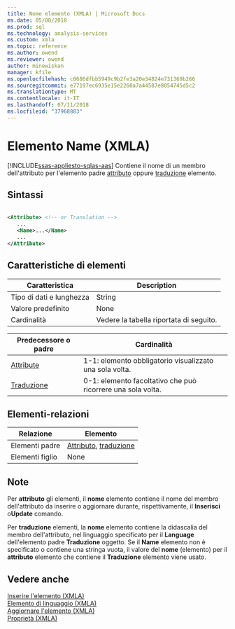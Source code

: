 ```yaml
---
title: Nome elemento (XMLA) | Microsoft Docs
ms.date: 05/08/2018
ms.prod: sql
ms.technology: analysis-services
ms.custom: xmla
ms.topic: reference
ms.author: owend
ms.reviewer: owend
author: minewiskan
manager: kfile
ms.openlocfilehash: c0686dfbb5949c9b2fe3a20e34824e731369b266
ms.sourcegitcommit: e77197ec6935e15e2260a7a44587e8054745d5c2
ms.translationtype: MT
ms.contentlocale: it-IT
ms.lasthandoff: 07/11/2018
ms.locfileid: "37968883"
---
```

# <a name="name-element-xmla"></a>Elemento Name (XMLA)
[!INCLUDE[ssas-appliesto-sqlas-aas](../../../includes/ssas-appliesto-sqlas-aas.md)]
  Contiene il nome di un membro dell'attributo per l'elemento padre [attributo](../../../analysis-services/xmla/xml-elements-properties/attribute-element-xmla.md) oppure [traduzione](../../../analysis-services/xmla/xml-elements-properties/translation-element-xmla.md) elemento.  
  
## <a name="syntax"></a>Sintassi  
  
```xml  
  
<Attribute> <!-- or Translation -->  
   ...  
   <Name>...</Name>  
   ...  
</Attribute>  
```  
  
## <a name="element-characteristics"></a>Caratteristiche di elementi  
  
|Caratteristica|Description|  
|--------------------|-----------------|  
|Tipo di dati e lunghezza|String|  
|Valore predefinito|None|  
|Cardinalità|Vedere la tabella riportata di seguito.|  
  
|Predecessore o padre|Cardinalità|  
|------------------------|-----------------|  
|[Attribute](../../../analysis-services/xmla/xml-elements-properties/attribute-element-xmla.md)|1-1: elemento obbligatorio visualizzato una sola volta.|  
|[Traduzione](../../../analysis-services/xmla/xml-elements-properties/translation-element-xmla.md)|0-1: elemento facoltativo che può ricorrere una sola volta.|  
  
## <a name="element-relationships"></a>Elementi-relazioni  
  
|Relazione|Elemento|  
|------------------|-------------|  
|Elementi padre|[Attributo](../../../analysis-services/xmla/xml-elements-properties/attribute-element-xmla.md), [traduzione](../../../analysis-services/xmla/xml-elements-properties/translation-element-xmla.md)|  
|Elementi figlio|None|  
  
## <a name="remarks"></a>Note  
 Per **attributo** gli elementi, il **nome** elemento contiene il nome del membro dell'attributo da inserire o aggiornare durante, rispettivamente, il **Inserisci** o**Update** comando.  
  
 Per **traduzione** elementi, la **nome** elemento contiene la didascalia del membro dell'attributo, nel linguaggio specificato per il **Language** dell'elemento padre  **Traduzione** oggetto. Se il **Name** elemento non è specificato o contiene una stringa vuota, il valore del **nome** (elemento) per il **attributo** elemento che contiene il  **Traduzione** elemento viene usato.  
  
## <a name="see-also"></a>Vedere anche
 [Inserire l'elemento &#40;XMLA&#41;](../../../analysis-services/xmla/xml-elements-commands/insert-element-xmla.md)   
 [Elemento di linguaggio &#40;XMLA&#41;](../../../analysis-services/xmla/xml-elements-properties/language-element-xmla.md)   
 [Aggiornare l'elemento &#40;XMLA&#41;](../../../analysis-services/xmla/xml-elements-commands/update-element-xmla.md)   
 [Proprietà &#40;XMLA&#41;](../../../analysis-services/xmla/xml-elements-properties/xml-elements-properties.md)  
  
  
